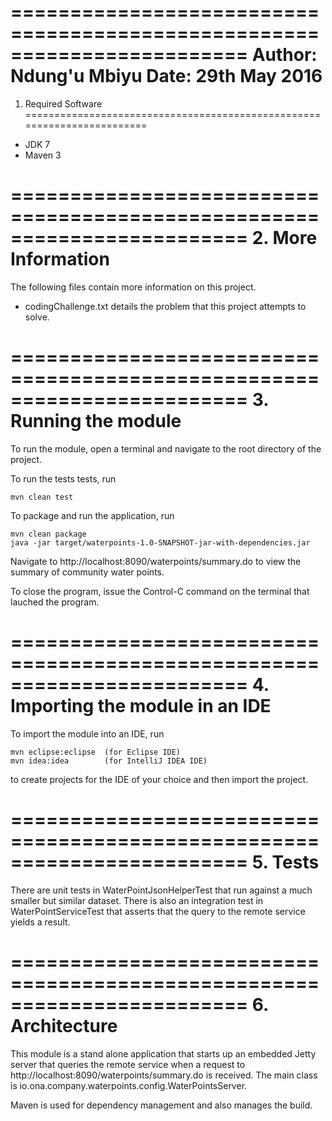========================================================================
Author: Ndung'u Mbiyu
Date:	29th May 2016
========================================================================

1. Required Software
========================================================================

- JDK 7
- Maven 3

========================================================================
2. More Information
========================================================================
The following files contain more information on this project.

- codingChallenge.txt details the problem that this project attempts to
solve.

========================================================================
3. Running the module
========================================================================

To run the module, open a terminal and navigate to the root directory of
the project.

To run the tests tests, run

	mvn clean test
	
To package and run the application, run

	mvn clean package
	java -jar target/waterpoints-1.0-SNAPSHOT-jar-with-dependencies.jar
	
Navigate to http://localhost:8090/waterpoints/summary.do to view the
summary of community water points.

To close the program, issue the Control-C command on the terminal that
lauched the program.
	
========================================================================
4. Importing the module in an IDE
========================================================================

To import the module into an IDE, run

	mvn eclipse:eclipse  (for Eclipse IDE)
	mvn idea:idea	     (for IntelliJ IDEA IDE)
	
to create projects for the IDE of your choice and then import the project.

========================================================================
5. Tests
========================================================================

There are unit tests in WaterPointJsonHelperTest that run against a
much smaller but similar dataset. There is also an integration test in
WaterPointServiceTest that asserts that the query to the remote service
yields a result.

========================================================================
6. Architecture
========================================================================

This module is a stand alone application that starts up an embedded
Jetty server that queries the remote service when a request to
http://localhost:8090/waterpoints/summary.do is received. The main class
is io.ona.company.waterpoints.config.WaterPointsServer.

Maven is used for dependency management and also manages the build.
